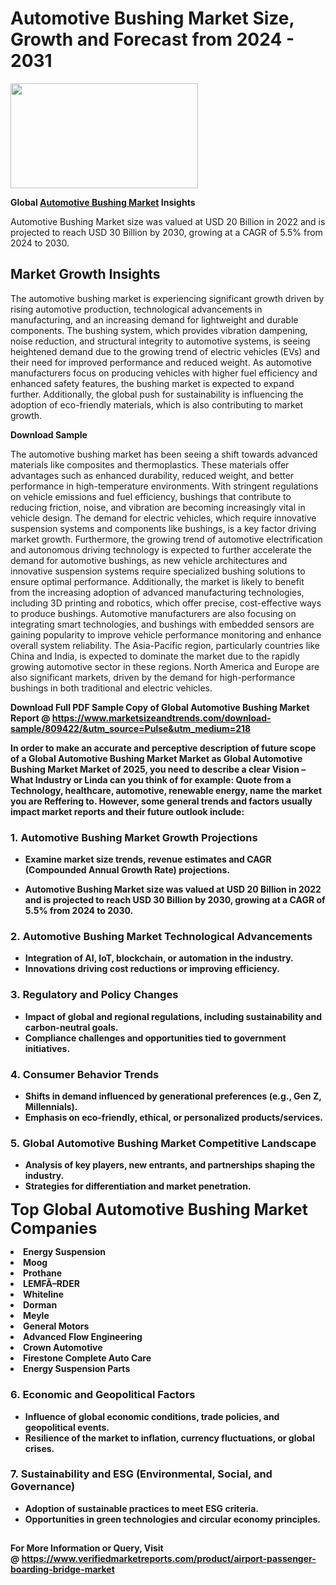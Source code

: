 <H1>Automotive Bushing Market Size, Growth and Forecast from 2024 - 2031</H1><img class="aligncenter size-medium wp-image-584254" src="https://thirdeyenews.in/wp-content/uploads/2024/09/Global-Market-Research-300x168.jpeg" alt="" width="300" height="168" /><p><strong>Global&nbsp;<a href="https://www.marketsizeandtrends.com/download-sample/809422/&amp;utm_source=Pulse&amp;utm_medium=218">Automotive Bushing Market</a> Insights</strong></p><p>Automotive Bushing Market size was valued at USD 20 Billion in 2022 and is projected to reach USD 30 Billion by 2030, growing at a CAGR of 5.5% from 2024 to 2030.</p><p><h2>Market Growth Insights</h2> <p>The automotive bushing market is experiencing significant growth driven by rising automotive production, technological advancements in manufacturing, and an increasing demand for lightweight and durable components. The bushing system, which provides vibration dampening, noise reduction, and structural integrity to automotive systems, is seeing heightened demand due to the growing trend of electric vehicles (EVs) and their need for improved performance and reduced weight. As automotive manufacturers focus on producing vehicles with higher fuel efficiency and enhanced safety features, the bushing market is expected to expand further. Additionally, the global push for sustainability is influencing the adoption of eco-friendly materials, which is also contributing to market growth.</p> <p><strong>Download Sample</strong></p> <p>The automotive bushing market has been seeing a shift towards advanced materials like composites and thermoplastics. These materials offer advantages such as enhanced durability, reduced weight, and better performance in high-temperature environments. With stringent regulations on vehicle emissions and fuel efficiency, bushings that contribute to reducing friction, noise, and vibration are becoming increasingly vital in vehicle design. The demand for electric vehicles, which require innovative suspension systems and components like bushings, is a key factor driving market growth. Furthermore, the growing trend of automotive electrification and autonomous driving technology is expected to further accelerate the demand for automotive bushings, as new vehicle architectures and innovative suspension systems require specialized bushing solutions to ensure optimal performance. Additionally, the market is likely to benefit from the increasing adoption of advanced manufacturing technologies, including 3D printing and robotics, which offer precise, cost-effective ways to produce bushings. Automotive manufacturers are also focusing on integrating smart technologies, and bushings with embedded sensors are gaining popularity to improve vehicle performance monitoring and enhance overall system reliability. The Asia-Pacific region, particularly countries like China and India, is expected to dominate the market due to the rapidly growing automotive sector in these regions. North America and Europe are also significant markets, driven by the demand for high-performance bushings in both traditional and electric vehicles. <p><strong></p><p><span class=""><strong>Download Full PDF Sample Copy of Global Automotive Bushing Market Report</strong> @ <a href="https://www.marketsizeandtrends.com/download-sample/809422/&amp;utm_source=Pulse&amp;utm_medium=218" target="_blank">https://www.marketsizeandtrends.com/download-sample/809422/&amp;utm_source=Pulse&amp;utm_medium=218</a></span></p><p>In order to make an accurate and perceptive description of future scope of a Global&nbsp;Automotive Bushing Market Market as Global&nbsp;Automotive Bushing Market Market of 2025, you need to describe a clear Vision &ndash; What Industry or Linda can you think of for example: Quote from a Technology, healthcare, automotive, renewable energy, name the market you are Reffering to. However, some general trends and factors usually impact market reports and their future outlook include:</p><h3>1.&nbsp;<strong>Automotive Bushing Market Growth Projections</strong></h3><ul><li>Examine market size trends, revenue estimates and CAGR (Compounded Annual Growth Rate) projections.</li><li><p>Automotive Bushing Market size was valued at USD 20 Billion in 2022 and is projected to reach USD 30 Billion by 2030, growing at a CAGR of 5.5% from 2024 to 2030.</p></li></ul><h3>2.&nbsp;<strong>Automotive Bushing Market Technological Advancements</strong></h3><ul><li>Integration of AI, IoT, blockchain, or automation in the industry.</li><li>Innovations driving cost reductions or improving efficiency.</li></ul><h3>3.&nbsp;<strong>Regulatory and Policy Changes</strong></h3><ul><li>Impact of global and regional regulations, including sustainability and carbon-neutral goals.</li><li>Compliance challenges and opportunities tied to government initiatives.</li></ul><h3>4.&nbsp;<strong>Consumer Behavior Trends</strong></h3><ul><li>Shifts in demand influenced by generational preferences (e.g., Gen Z, Millennials).</li><li>Emphasis on eco-friendly, ethical, or personalized products/services.</li></ul><h3>5.&nbsp;<strong>Global Automotive Bushing Market Competitive Landscape</strong></h3><ul><li>Analysis of key players, new entrants, and partnerships shaping the industry.</li><li>Strategies for differentiation and market penetration.</li></ul><p data-pm-slice="1 1 []"><span style="color: inherit; font-family: inherit; font-size: 25px;">Top Global Automotive Bushing Market Companies</span></p><div class="" data-test-id=""><p><li>Energy Suspension</li><li> Moog</li><li> Prothane</li><li> LEMFÃ–RDER</li><li> Whiteline</li><li> Dorman</li><li> Meyle</li><li> General Motors</li><li> Advanced Flow Engineering</li><li> Crown Automotive</li><li> Firestone Complete Auto Care</li><li> Energy Suspension Parts</li></p></div><h3>6.&nbsp;<strong>Economic and Geopolitical Factors</strong></h3><ul><li>Influence of global economic conditions, trade policies, and geopolitical events.</li><li>Resilience of the market to inflation, currency fluctuations, or global crises.</li></ul><h3>7.&nbsp;<strong>Sustainability and ESG (Environmental, Social, and Governance)</strong></h3><ul><li>Adoption of sustainable practices to meet ESG criteria.</li><li>Opportunities in green technologies and circular economy principles.</li></ul><h2><strong style="font-size: 14px;">For More Information or Query, Visit @&nbsp;</strong><a style="background-color: #ffffff; font-size: 14px;" href="https://www.marketsizeandtrends.com/report/automotive-bushing-market/" target="_blank">https://www.verifiedmarketreports.com/product/airport-passenger-boarding-bridge-market</a></h2>
